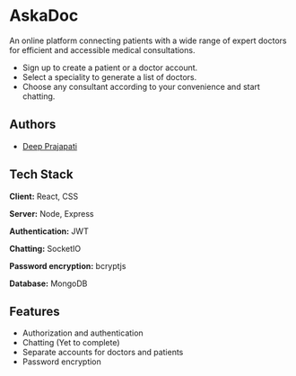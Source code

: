 
# AskaDoc

An online platform connecting patients with a wide range of expert doctors for efficient and accessible medical consultations.

- Sign up to create a patient or a doctor account.
- Select a speciality to generate a list of doctors.
- Choose any consultant according to your convenience and start chatting.

## Authors

- [Deep Prajapati](https://github.com/deep-1704)

## Tech Stack

**Client:** React, CSS

**Server:** Node, Express

**Authentication:** JWT

**Chatting:** SocketIO

**Password encryption:** bcryptjs

**Database:** MongoDB

## Features

- Authorization and authentication
- Chatting (Yet to complete)
- Separate accounts for doctors and patients
- Password encryption
